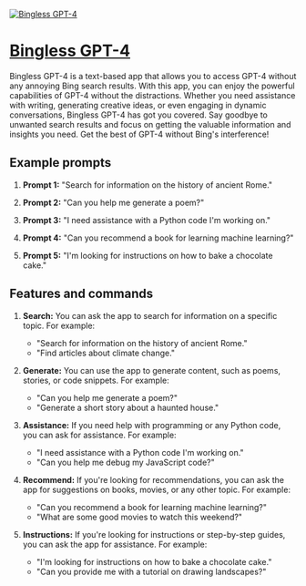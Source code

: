 [![Bingless GPT-4](https://files.oaiusercontent.com/file-7vscbzdk9ZwmpHVVyKykmYuD?se=2123-10-17T02%3A48%3A17Z&sp=r&sv=2021-08-06&sr=b&rscc=max-age%3D31536000%2C%20immutable&rscd=attachment%3B%20filename%3Dc715af00-8abf-45c0-b536-a68b43afc86f.png&sig=eijBAXuB0icBzLwYwNq3xwFQ8eI3N4OwrC59bIkHCRQ%3D)](https://chat.openai.com/g/g-b964hatzt-bingless-gpt-4)

# [Bingless GPT-4](https://chat.openai.com/g/g-b964hatzt-bingless-gpt-4)

Bingless GPT-4 is a text-based app that allows you to access GPT-4 without any annoying Bing search results. With this app, you can enjoy the powerful capabilities of GPT-4 without the distractions. Whether you need assistance with writing, generating creative ideas, or even engaging in dynamic conversations, Bingless GPT-4 has got you covered. Say goodbye to unwanted search results and focus on getting the valuable information and insights you need. Get the best of GPT-4 without Bing's interference!

## Example prompts

1. **Prompt 1:** "Search for information on the history of ancient Rome."

2. **Prompt 2:** "Can you help me generate a poem?"

3. **Prompt 3:** "I need assistance with a Python code I'm working on."

4. **Prompt 4:** "Can you recommend a book for learning machine learning?"

5. **Prompt 5:** "I'm looking for instructions on how to bake a chocolate cake."

## Features and commands

1. **Search:** You can ask the app to search for information on a specific topic. For example:
    - "Search for information on the history of ancient Rome."
    - "Find articles about climate change."

2. **Generate:** You can use the app to generate content, such as poems, stories, or code snippets. For example:
    - "Can you help me generate a poem?"
    - "Generate a short story about a haunted house."

3. **Assistance:** If you need help with programming or any Python code, you can ask for assistance. For example:
    - "I need assistance with a Python code I'm working on."
    - "Can you help me debug my JavaScript code?"

4. **Recommend:** If you're looking for recommendations, you can ask the app for suggestions on books, movies, or any other topic. For example:
    - "Can you recommend a book for learning machine learning?"
    - "What are some good movies to watch this weekend?"

5. **Instructions:** If you're looking for instructions or step-by-step guides, you can ask the app for assistance. For example:
    - "I'm looking for instructions on how to bake a chocolate cake."
    - "Can you provide me with a tutorial on drawing landscapes?"